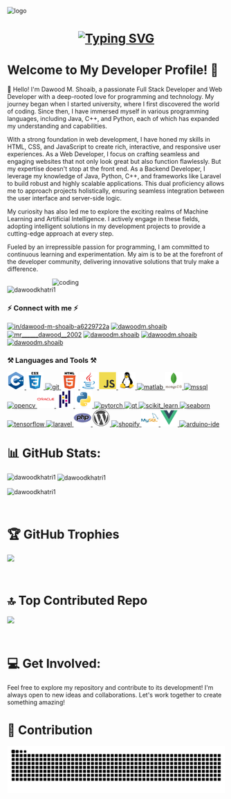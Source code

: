 ![logo](https://github.com/user-attachments/assets/2f549e4c-41da-4d2c-81d9-a43993b7367a)

<h1 align="center">
<a href="https://git.io/typing-svg"><img src="https://readme-typing-svg.demolab.com?font=Righteous&size=35&color=b22c7b&center=true&vCenter=true&width=600&height=70&duration=4000&lines=Hello!;Welcome!;I+am+Dawood+M.Shoaib.;A+full+stack+developer+from+karachi." alt="Typing SVG" />
</a>
</h1>

# Welcome to My Developer Profile! 🌟  
  
🌟 Hello! I'm Dawood M. Shoaib, a passionate Full Stack Developer and Web Developer with a deep-rooted love for programming and technology. My journey began when I started university, where I first discovered the world of coding. Since then, I have immersed myself in various programming languages, including Java, C++, and Python, each of which has expanded my understanding and capabilities.

With a strong foundation in web development, I have honed my skills in HTML, CSS, and JavaScript to create rich, interactive, and responsive user experiences. As a Web Developer, I focus on crafting seamless and engaging websites that not only look great but also function flawlessly. But my expertise doesn't stop at the front end. As a Backend Developer, I leverage my knowledge of Java, Python, C++, and frameworks like Laravel to build robust and highly scalable applications. This dual proficiency allows me to approach projects holistically, ensuring seamless integration between the user interface and server-side logic.

My curiosity has also led me to explore the exciting realms of Machine Learning and Artificial Intelligence. I actively engage in these fields, adopting intelligent solutions in my development projects to provide a cutting-edge approach at every step.

Fueled by an irrepressible passion for programming, I am committed to continuous learning and experimentation. My aim is to be at the forefront of the developer community, delivering innovative solutions that truly make a difference.

<img align="right" alt="coding" width="400" src="https://gifdb.com/images/high/animated-man-computer-coding-nae6mec378lsg1i3.gif">

<p align="left"> <img src="https://komarev.com/ghpvc/?username=dawoodkhatri1&label=Profile%20views&color=0e75b6&style=flat" alt="dawoodkhatri1" /> </p>

<h3 align="left">⚡ Connect with me ⚡</h3>
<p align="left">
<a href="https://linkedin.com/in/in/dawood-m-shoaib-a6229722a" target="blank"><img align="center" src="https://raw.githubusercontent.com/rahuldkjain/github-profile-readme-generator/master/src/images/icons/Social/linked-in-alt.svg" alt="in/dawood-m-shoaib-a6229722a" height="30" width="40" /></a>
<a href="https://fb.com/dawoodm.shoaib" target="blank"><img align="center" src="https://raw.githubusercontent.com/rahuldkjain/github-profile-readme-generator/master/src/images/icons/Social/facebook.svg" alt="dawoodm.shoaib" height="30" width="40" /></a>
<a href="https://instagram.com/mr______dawood__2002" target="blank"><img align="center" src="https://raw.githubusercontent.com/rahuldkjain/github-profile-readme-generator/master/src/images/icons/Social/instagram.svg" alt="mr______dawood__2002" height="30" width="40" /></a>
<a href="https://medium.com/@dawoodm.shoaib" target="blank"><img align="center" src="https://raw.githubusercontent.com/rahuldkjain/github-profile-readme-generator/master/src/images/icons/Social/medium.svg" alt="dawoodm.shoaib" height="30" width="40" /></a>
<a href="https://drive.google.com/" target="blank"><img align="center" src="https://raw.githubusercontent.com/rahuldkjain/github-profile-readme-generator/master/src/images/icons/Social/google.svg" alt="dawoodm.shoaib" height="30" width="40" /></a>
<a href="https://github.com/dawoodkhatri1" target="blank"><img align="center" src="https://raw.githubusercontent.com/rahuldkjain/github-profile-readme-generator/master/src/images/icons/Social/github.svg" alt="dawoodm.shoaib" height="30" width="40" /></a>
</p>

<h3 align="left">⚒️ Languages and Tools ⚒️</h3>
<p align="left"> 
  <a href="https://www.w3schools.com/cpp/" target="_blank" rel="noreferrer"> 
    <img src="https://raw.githubusercontent.com/devicons/devicon/master/icons/cplusplus/cplusplus-original.svg" alt="cplusplus" width="40" height="40"/> 
  </a> 
  <a href="https://www.w3schools.com/css/" target="_blank" rel="noreferrer"> 
    <img src="https://raw.githubusercontent.com/devicons/devicon/master/icons/css3/css3-original-wordmark.svg" alt="css3" width="40" height="40"/> 
  </a> 
  <a href="https://git-scm.com/" target="_blank" rel="noreferrer"> 
    <img src="https://www.vectorlogo.zone/logos/git-scm/git-scm-icon.svg" alt="git" width="40" height="40"/> 
  </a> 
  <a href="https://www.w3.org/html/" target="_blank" rel="noreferrer"> 
    <img src="https://raw.githubusercontent.com/devicons/devicon/master/icons/html5/html5-original-wordmark.svg" alt="html5" width="40" height="40"/> 
  </a> 
  <a href="https://www.java.com" target="_blank" rel="noreferrer"> 
    <img src="https://raw.githubusercontent.com/devicons/devicon/master/icons/java/java-original.svg" alt="java" width="40" height="40"/> 
  </a> 
  <a href="https://developer.mozilla.org/en-US/docs/Web/JavaScript" target="_blank" rel="noreferrer"> 
    <img src="https://raw.githubusercontent.com/devicons/devicon/master/icons/javascript/javascript-original.svg" alt="javascript" width="40" height="40"/> 
  </a> 
  <a href="https://www.linux.org/" target="_blank" rel="noreferrer"> 
    <img src="https://raw.githubusercontent.com/devicons/devicon/master/icons/linux/linux-original.svg" alt="linux" width="40" height="40"/> 
  </a> 
  <a href="https://www.mathworks.com/" target="_blank" rel="noreferrer"> 
    <img src="https://upload.wikimedia.org/wikipedia/commons/2/21/Matlab_Logo.png" alt="matlab" width="40" height="40"/> 
  </a> 
  <a href="https://www.mongodb.com/" target="_blank" rel="noreferrer"> 
    <img src="https://raw.githubusercontent.com/devicons/devicon/master/icons/mongodb/mongodb-original-wordmark.svg" alt="mongodb" width="40" height="40"/> 
  </a> 
  <a href="https://www.microsoft.com/en-us/sql-server" target="_blank" rel="noreferrer"> 
    <img src="https://www.svgrepo.com/show/303229/microsoft-sql-server-logo.svg" alt="mssql" width="40" height="40"/> 
  </a> 
  <a href="https://opencv.org/" target="_blank" rel="noreferrer"> 
    <img src="https://www.vectorlogo.zone/logos/opencv/opencv-icon.svg" alt="opencv" width="40" height="40"/> 
  </a> 
  <a href="https://www.oracle.com/" target="_blank" rel="noreferrer"> 
    <img src="https://raw.githubusercontent.com/devicons/devicon/master/icons/oracle/oracle-original.svg" alt="oracle" width="40" height="40"/> 
  </a> 
  <a href="https://pandas.pydata.org/" target="_blank" rel="noreferrer"> 
    <img src="https://raw.githubusercontent.com/devicons/devicon/2ae2a900d2f041da66e950e4d48052658d850630/icons/pandas/pandas-original.svg" alt="pandas" width="40" height="40"/> 
  </a> 
  <a href="https://www.python.org" target="_blank" rel="noreferrer"> 
    <img src="https://raw.githubusercontent.com/devicons/devicon/master/icons/python/python-original.svg" alt="python" width="40" height="40"/> 
  </a> 
  <a href="https://pytorch.org/" target="_blank" rel="noreferrer"> 
    <img src="https://www.vectorlogo.zone/logos/pytorch/pytorch-icon.svg" alt="pytorch" width="40" height="40"/> 
  </a> 
  <a href="https://www.qt.io/" target="_blank" rel="noreferrer"> 
    <img src="https://upload.wikimedia.org/wikipedia/commons/0/0b/Qt_logo_2016.svg" alt="qt" width="40" height="40"/> 
  </a> 
  <a href="https://scikit-learn.org/" target="_blank" rel="noreferrer"> 
    <img src="https://upload.wikimedia.org/wikipedia/commons/0/05/Scikit_learn_logo_small.svg" alt="scikit_learn" width="40" height="40"/> 
  </a> 
  <a href="https://seaborn.pydata.org/" target="_blank" rel="noreferrer"> 
    <img src="https://seaborn.pydata.org/_images/logo-mark-lightbg.svg" alt="seaborn" width="40" height="40"/> 
  </a> 
  <a href="https://www.tensorflow.org" target="_blank" rel="noreferrer"> 
    <img src="https://www.vectorlogo.zone/logos/tensorflow/tensorflow-icon.svg" alt="tensorflow" width="40" height="40"/> 
  </a> 
  <!-- Added Tools -->
  <a href="https://laravel.com/" target="_blank" rel="noreferrer"> 
  <img src="https://www.vectorlogo.zone/logos/laravel/laravel-icon.svg" alt="laravel" width="40" height="40"/> 
</a>
  <a href="https://www.php.net/" target="_blank" rel="noreferrer"> 
    <img src="https://raw.githubusercontent.com/devicons/devicon/master/icons/php/php-original.svg" alt="php" width="40" height="40"/> 
  </a>
  <a href="https://wordpress.org/" target="_blank" rel="noreferrer"> 
    <img src="https://raw.githubusercontent.com/devicons/devicon/master/icons/wordpress/wordpress-plain.svg" alt="wordpress" width="40" height="40"/> 
  </a>
  <a href="https://www.shopify.com/" target="_blank" rel="noreferrer"> 
    <img src="https://cdn.worldvectorlogo.com/logos/shopify.svg" alt="shopify" width="40" height="40"/> 
  </a>
  <a href="https://www.mysql.com/" target="_blank" rel="noreferrer"> 
    <img src="https://raw.githubusercontent.com/devicons/devicon/master/icons/mysql/mysql-original-wordmark.svg" alt="mysql" width="40" height="40"/> 
  </a>
  <a href="https://vuejs.org/" target="_blank" rel="noreferrer"> 
    <img src="https://raw.githubusercontent.com/devicons/devicon/master/icons/vuejs/vuejs-original.svg" alt="vuejs" width="40" height="40"/> 
  </a>
  <a href="https://www.arduino.cc/en/software" target="_blank" rel="noreferrer"> 
    <img src="https://upload.wikimedia.org/wikipedia/commons/8/87/Arduino_Logo.svg" alt="arduino-ide" width="40" height="40"/> 
  </a>
</p>


# 📊 GitHub Stats:
<p><img align="left" src="https://github-readme-stats.vercel.app/api/top-langs?username=dawoodkhatri1&show_icons=true&locale=en&layout=compact&theme=radical" alt="dawoodkhatri1" /></p>
<p>&nbsp;<img align="center" src="https://github-readme-stats.vercel.app/api?username=dawoodkhatri1&show_icons=true&locale=en&theme=radical" alt="dawoodkhatri1" /></p>
<p><img align="center" src="https://github-readme-streak-stats.herokuapp.com/?user=dawoodkhatri1&theme=radical" alt="dawoodkhatri1" /></p><p>&nbsp;

# 🏆 GitHub Trophies
![](https://github-profile-trophy.vercel.app/?username=dawoodkhatri1&theme=radical&no-frame=false&no-bg=true&margin-w=4)<p>&nbsp;

# 🔝 Top Contributed Repo
![](https://github-contributor-stats.vercel.app/api?username=dawoodkhatri1&limit=5&theme=radical&combine_all_yearly_contributions=true)<p>&nbsp;

# 💻 Get Involved:  
Feel free to explore my repository and contribute to its development! I'm always open to new ideas and collaborations. Let's work together to create something amazing!

# 🐍 Contribution 
![snake gif](https://github.com/dawoodkhatri1/dawoodkhatri1/blob/output/github-contribution-grid-snake-dark.svg)
